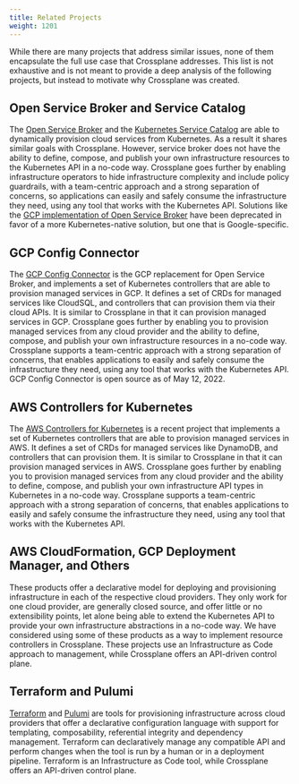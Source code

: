 ```yaml
---
title: Related Projects
weight: 1201
---
```


While there are many projects that address similar issues, none of them
encapsulate the full use case that Crossplane addresses. This list is not
exhaustive and is not meant to provide a deep analysis of the following
projects, but instead to motivate why Crossplane was created.

## Open Service Broker and Service Catalog

The [Open Service Broker] and the [Kubernetes Service Catalog] are able to
dynamically provision cloud services from Kubernetes. As a result it shares
similar goals with Crossplane. However, service broker does not have the
ability to define, compose, and publish your own infrastructure resources to
the Kubernetes API in a no-code way. Crossplane goes further by enabling
infrastructure operators to hide infrastructure complexity and include policy
guardrails, with a team-centric approach and a strong separation of concerns,
so applications can easily and safely consume the infrastructure they need,
using any tool that works with the Kubernetes API. Solutions like the [GCP
implementation of Open Service Broker][GCP OSB] have been deprecated in favor
of a more Kubernetes-native solution, but one that is Google-specific.

## GCP Config Connector

The [GCP Config Connector] is the GCP replacement for Open Service Broker, and
implements a set of Kubernetes controllers that are able to provision managed
services in GCP. It defines a set of CRDs for managed services like CloudSQL,
and controllers that can provision them via their cloud APIs. It is similar to
Crossplane in that it can provision managed services in GCP. Crossplane goes 
further by enabling you to provision managed services from any cloud
provider and the ability to define, compose, and publish your own
infrastructure resources in a no-code way. Crossplane supports a team-centric
approach with a strong separation of concerns, that enables applications to
easily and safely consume the infrastructure they need, using any tool that
works with the Kubernetes API. GCP Config Connector is open source as of May 
12, 2022.

## AWS Controllers for Kubernetes

The [AWS Controllers for Kubernetes] is a recent project that implements a set of
Kubernetes controllers that are able to provision managed services in AWS. It
defines a set of CRDs for managed services like DynamoDB, and controllers that
can provision them. It is similar to Crossplane in that
it can provision managed services in AWS. Crossplane goes further by
enabling you to provision managed services from any cloud provider and the
ability to define, compose, and publish your own infrastructure API types in
Kubernetes in a no-code way. Crossplane supports a team-centric approach with a
strong separation of concerns, that enables applications to easily and safely
consume the infrastructure they need, using any tool that works with the
Kubernetes API.

## AWS CloudFormation, GCP Deployment Manager, and Others

These products offer a declarative model for deploying and provisioning
infrastructure in each of the respective cloud providers. They only work for
one cloud provider, are generally closed source, and offer little or no
extensibility points, let alone being able to extend the Kubernetes API to
provide your own infrastructure abstractions in a no-code way. We have
considered using some of these products as a way to implement resource
controllers in Crossplane. These projects use an Infrastructure as Code
approach to management, while Crossplane offers an API-driven control plane.

## Terraform and Pulumi

[Terraform] and [Pulumi] are tools for provisioning infrastructure across cloud
providers that offer a declarative configuration language with support for
templating, composability, referential integrity and dependency management.
Terraform can declaratively manage any compatible API and perform changes when
the tool is run by a human or in a deployment pipeline. Terraform is an
Infrastructure as Code tool, while Crossplane offers an API-driven control
plane.

<!-- Named Links -->

[Open Service Broker]: https://www.openservicebrokerapi.org/
[Kubernetes Service Catalog]: https://github.com/kubernetes-retired/service-catalog
[GCP OSB]: https://cloud.google.com/kubernetes-engine/docs/concepts/google-cloud-platform-service-broker
[GCP Config Connector]: https://github.com/GoogleCloudPlatform/k8s-config-connector
[AWS Controllers for Kubernetes]: https://github.com/aws-controllers-k8s/community
[Terraform]: https://www.terraform.io/
[Pulumi]: https://www.pulumi.com/
